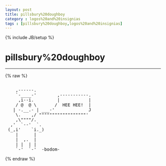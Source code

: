 ```yaml
---
layout: post
title: pillsbury%20doughboy
category : logos%20and%20insignias
tags : [pillsbury%20doughboy,logos%20and%20insignias]
---
```

{% include JB/setup %}
# pillsbury%20doughboy
---
{% raw %}
<pre>

    ,------.
    `-____-&#039;        ,-----------.
     ,i--i.         |           |
    / @  @ \       /  HEE HEE!  |
   | -.__.- | ___-&#039;             J
    \.    ,/ &quot;&quot;&quot;&quot;&quot;&quot;&quot;&quot;&quot;&quot;&quot;&quot;&quot;&quot;&quot;&quot;&quot;&quot;&#039;
    ,\&quot;&quot;&quot;&quot;/.
  ,&#039;  `--&#039;  `.
 (_,i&#039;    `i._)
    |      |
    |  ,.  |
    | |  | |
    `-&#039;  `-&#039;  -bodom- </pre>
{% endraw %}
